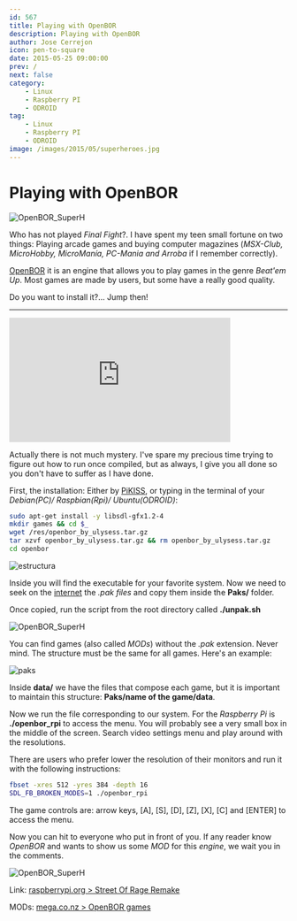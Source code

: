 ```yaml
---
id: 567
title: Playing with OpenBOR
description: Playing with OpenBOR
author: Jose Cerrejon
icon: pen-to-square
date: 2015-05-25 09:00:00
prev: /
next: false
category:
    - Linux
    - Raspberry PI
    - ODROID
tag:
    - Linux
    - Raspberry PI
    - ODROID
image: /images/2015/05/superheroes.jpg
---
```


# Playing with OpenBOR

![OpenBOR_SuperH](/images/2015/05/superheroes.jpg)

Who has not played _Final Fight_?. I have spent my teen small fortune on two things: Playing arcade games and buying computer magazines (_MSX-Club, MicroHobby, MicroMan&iacute;a, PC-Mania and Arroba_ if I remember correctly).

[OpenBOR](https://sourceforge.net/projects/openbor/) it is an engine that allows you to play games in the genre _Beat'em Up_. Most games are made by users, but some have a really good quality.

Do you want to install it?... Jump then!

---

<iframe width="400" height="225" src="https://www.youtube.com/embed/blVl0_osHHc?rel=0&amp;controls=0" frameborder="0" allowfullscreen></iframe>

Actually there is not much mystery. I've spare my precious time trying to figure out how to run once compiled, but as always, I give you all done so you don't have to suffer as I have done.

First, the installation: Either by [PiKISS](https://github.com/jmcerrejon/PiKISS), or typing in the terminal of your _Debian(PC)/ Raspbian(Rpi)/ Ubuntu(ODROID)_:

```bash
sudo apt-get install -y libsdl-gfx1.2-4
mkdir games && cd $_
wget /res/openbor_by_ulysess.tar.gz
tar xzvf openbor_by_ulysess.tar.gz && rm openbor_by_ulysess.tar.gz
cd openbor
```

![estructura](/images/2015/05/openbor_structure.png)

Inside you will find the executable for your favorite system. Now we need to seek on the [internet](https://mega.co.nz/#F!4xMgTDTA!bnfrA4RapYRvS31jSak3IQ) the _.pak files_ and copy them inside the **Paks/** folder.

Once copied, run the script from the root directory called **./unpak.sh**

![OpenBOR_SuperH](/images/2015/05/seyia.jpg)

You can find games (also called _MODs_) without the _.pak_ extension. Never mind. The structure must be the same for all games. Here's an example:

![paks](/images/2015/05/pak_structure.png)

Inside **data/** we have the files that compose each game, but it is important to maintain this structure: **Paks/name of the game/data**.

Now we run the file corresponding to our system. For the _Raspberry Pi_ is **./openbor_rpi** to access the menu. You will probably see a very small box in the middle of the screen. Search video settings menu and play around with the resolutions.

There are users who prefer lower the resolution of their monitors and run it with the following instructions:

```bash
fbset -xres 512 -yres 384 -depth 16
SDL_FB_BROKEN_MODES=1 ./openbor_rpi
```

The game controls are: arrow keys, [A], [S], [D], [Z], [X], [C] and [ENTER] to access the menu.

Now you can hit to everyone who put in front of you. If any reader know _OpenBOR_ and wants to show us some _MOD_ for this _engine_, we wait you in the comments.

![OpenBOR_SuperH](/images/2015/05/heman.jpg)

Link: [raspberrypi.org > Street Of Rage Remake](https://www.raspberrypi.org/forums/viewtopic.php?f=78&t=26859&sid=d78d6f6af03fcd57177ac469c5a8ec96)

MODs: [mega.co.nz > OpenBOR games](https://mega.co.nz/#F!4xMgTDTA!bnfrA4RapYRvS31jSak3IQ)
